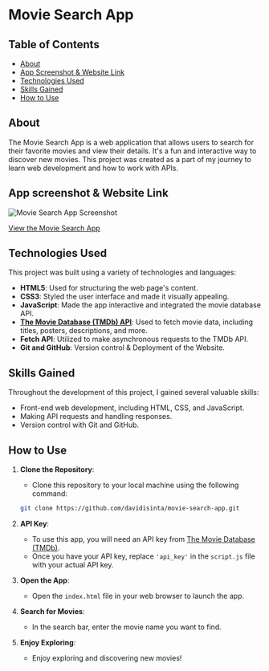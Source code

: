 # Movie Search App

## Table of Contents
- [About](#about)
- [App Screenshot & Website Link](#app-screenshot--website-link)
- [Technologies Used](#technologies-used)
- [Skills Gained](#skills-gained)
- [How to Use](#how-to-use)

## About

The Movie Search App is a web application that allows users to search for their favorite movies and view their details. It's a fun and interactive way to discover new movies. This project was created as a part of my journey to learn web development and how to work with APIs.

## App screenshot & Website Link

![Movie Search App Screenshot](https://github.com/davidisinta/movie-app/assets/83705759/22edf4d0-c2e6-4e05-be39-c23e28269782>)

[View the Movie Search App](https://davidisinta.github.io/movie-app/)

## Technologies Used

This project was built using a variety of technologies and languages:

- **HTML5**: Used for structuring the web page's content.
- **CSS3**: Styled the user interface and made it visually appealing.
- **JavaScript**: Made the app interactive and integrated the movie database API.
- **[The Movie Database (TMDb) API](https://www.themoviedb.org/documentation/api)**: Used to fetch movie data, including titles, posters, descriptions, and more.
- **Fetch API**: Utilized to make asynchronous requests to the TMDb API.
- **Git and GitHub**: Version control & Deployment of the Website.

## Skills Gained

Throughout the development of this project, I gained several valuable skills:

- Front-end web development, including HTML, CSS, and JavaScript.
- Making API requests and handling responses.
- Version control with Git and GitHub.

## How to Use

1. **Clone the Repository**: 
   - Clone this repository to your local machine using the following command:
   ```bash
   git clone https://github.com/davidisinta/movie-search-app.git
   ```

2. **API Key**:
   - To use this app, you will need an API key from [The Movie Database (TMDb)](https://www.themoviedb.org/documentation/api). 
   - Once you have your API key, replace `'api_key'` in the `script.js` file with your actual API key.

3. **Open the App**:
   - Open the `index.html` file in your web browser to launch the app.

4. **Search for Movies**:
   - In the search bar, enter the movie name you want to find.

5. **Enjoy Exploring**:
   - Enjoy exploring and discovering new movies!
